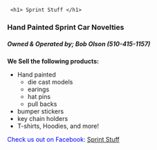 
     <h1> Sprint Stuff </h1>

<p> <h3> Hand Painted Sprint Car Novelties </h3> </p> 
<p> <h5> Owned & Operated by; Bob Olson (510-415-1157) </h5>
</div>

<body>
<b> We Sell the following products: </b>
<ul>
  <li> Hand painted
        <ul>
        <li> die cast models
        <li> earings
       <li>  hat pins
       <li>  pull backs
        </ul>
   <li> bumper stickers
   <li> key chain holders
   <li> T-shirts, Hoodies, and more!
</ul>

</body>

<div id="footer">
<Span Style= "color:blue"> 
   <h/6> Check us out on Facebook: </h6> 
</Span>
<a href="https://www.facebook.com/SprintStuff/">
Sprint Stuff
</a>
